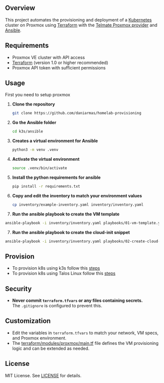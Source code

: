 ## Overview
This project automates the provisioning and deployment of a [Kubernetes](https://kubernetes.io/) cluster on Proxmox using [Terraform](https://www.terraform.io/) with the [Telmate Proxmox provider](https://registry.terraform.io/providers/Telmate/proxmox/latest) and [Ansible](https://docs.ansible.com/). 

## Requirements
- Proxmox VE cluster with API access
- [Terraform](https://www.terraform.io/) (version 1.0 or higher recommended)
- Proxmox API token with sufficient permissions

## Usage
First you need to setup proxmox

1. **Clone the repository**
   ```sh
   git clone https://github.com/daniarmas/homelab-provisioning
   ```

2. **Go the Ansible folder**
   ```sh
   cd k3s/ansible 
   ```
3. **Creates a virtual environment for Ansible**
   ```sh
   python3 -m venv .venv
   ```
4. **Activate the virtual environment**
   ```sh
   source .venv/bin/activate
   ```
5. **Install the python requirements for ansible**
   ```sh
   pip install -r requirements.txt
   ```
6. **Copy and edit the inventory to match your environment values**
   ```sh
   cp inventory/example-inventory.yaml inventory/inventory.yaml
   ```
7.  **Run the ansible playbook to create the VM template**
   ```sh
   ansible-playbook -i inventory/inventory.yaml playbooks/01-vm-template.yaml
   ```
7.  **Run the ansible playbook to create the cloud-init snippet**
   ```sh
   ansible-playbook -i inventory/inventory.yaml playbooks/02-create-cloud-init-snippets.yaml
   ```

## Provision
   - To provision k8s using k3s follow this [steps](./k3s/README.MD)
   - To provision k8s using Talos Linux follow this [steps](./talos/README.MD)
   
## Security
- **Never commit `terraform.tfvars` or any files containing secrets.**  
  The `.gitignore` is configured to prevent this.

## Customization
- Edit the variables in `terraform.tfvars` to match your network, VM specs, and Proxmox environment.
- The [terraform/modules/proxmox/main.tf](terraform/modules/proxmox/main.tf) file defines the VM provisioning logic and can be extended as needed.

## License
MIT License. See [LICENSE](LICENSE) for details.